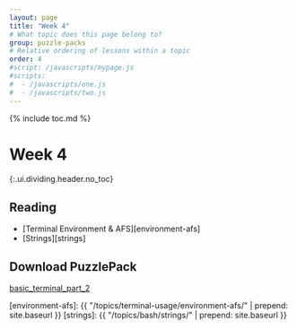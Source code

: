 ```yaml
---
layout: page
title: "Week 4"
# What topic does this page belong to?
group: puzzle-packs
# Relative ordering of lessons within a topic
order: 4
#script: /javascripts/mypage.js
#scripts:
#  - /javascripts/one.js
#  - /javascripts/two.js
---
```



{% include toc.md %}

# Week 4
{:.ui.dividing.header.no_toc}

## Reading

- [Terminal Environment & AFS][environment-afs]
- [Strings][strings]

## Download PuzzlePack

[basic_terminal_part_2][lern2unix]


[lern2unix]: http://lern2unix.com/download/basic_terminal_part_2
[environment-afs]: {{ "/topics/terminal-usage/environment-afs/" | prepend: site.baseurl }}
[strings]:         {{ "/topics/bash/strings/"                   | prepend: site.baseurl }}
